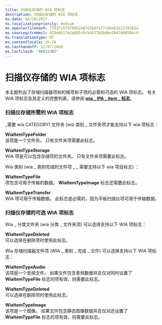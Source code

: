 ```yaml
---
title: 扫描仪存储的 WIA 项标志
description: 扫描仪存储的 WIA 项标志
ms.date: 04/20/2017
ms.localizationpriority: medium
ms.openlocfilehash: 779371575f8952a87d36dfa77cbbe61b2278503a
ms.sourcegitcommit: 418e6617e2a695c9cb4b37b5b60e264760858acd
ms.translationtype: MT
ms.contentlocale: zh-CN
ms.lasthandoff: 12/07/2020
ms.locfileid: "96815385"
---
```

# <a name="wia-item-flags-for-scanner-storage"></a>扫描仪存储的 WIA 项标志


本主题列出了存储扫描器项树的根项和子项的必需和可选的 WIA 项标志。 有关 WIA 项标志及其定义的完整列表，请参阅 [**wia \_ IPA \_ item \_ 标志**](./wia-ipa-item-flags.md)。

### <a name="required-wia-item-flags-for-scanners-storage"></a>扫描仪存储所需的 WIA 项标志

\_需要 wia CATEGORY) 文件夹 (wia 类别 \_ 文件夹项才能支持以下 wia 项标志：

<a href="" id="wiaitemtypefolder"></a>**WiaItemTypeFolder**  
该项是一个文件夹。 只有文件夹项需要此标志。

<a href="" id="wiaitemtypestorage"></a>**WiaItemTypeStorage**  
WIA 项是可以包含存储项的文件夹。 只有文件夹项需要此标志。

Wia 类别 (wia \_ 类别完成的文件项 \_ \_ 需要支持以下 wia 项目标志) ：

<a href="" id="wiaitemtypefile"></a>**WiaItemTypeFile**  
项包含可用于传输的数据。 **WiaItemTypeImage** 标志还需要此标志。

<a href="" id="wiaitemtypetransfer"></a>**WiaItemTypeTransfer**  
WIA 项可用于传输数据。 此标志是必需的，因为平板扫描仪项可用于传输数据。

### <a name="optional-wia-item-flags-for-scanners-storage"></a>扫描仪存储的可选 WIA 项标志

Wia \_ 分类文件夹 (wia 分类 \_ 文件夹项) 可以选择支持以下 WIA 项标志：

<a href="" id="wiaitemtypedeleted"></a>**WiaItemTypeDeleted**  
可以选择在删除项时使用此标志。

Wia 存储扫描器文件项 (WIA \_ 类别 \_ 完成 \_ 文件) 可以选择支持以下 WIA 项标志：

<a href="" id="wiaitemtypeaudio"></a>**WiaItemTypeAudio**  
该项是一个音频文件。 如果文件包含音频数据并且仅对同时设置了 **WiaItemTypeFile** 标志的项有效，则需要此标志。

<a href="" id="wiaitemtypedeleted"></a>**WiaItemTypeDeleted**  
可以选择在删除项时使用此标志。

<a href="" id="wiaitemtypeimage"></a>**WiaItemTypeImage**  
该项是一个图像。 如果文件包含静态图像数据并且仅对还设置了 **WiaItemTypeFile** 标志的项有效，则需要此标志。

 

